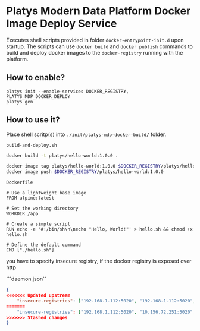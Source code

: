 # Platys Modern Data Platform Docker Image Deploy Service

Executes shell scripts provided in folder `docker-entrypoint-init.d` upon startup. The scripts can use `docker build` and `docker publish` commands to build and deploy docker images to the `docker-registry` running with the platform.

## How to enable?

```
platys init --enable-services DOCKER_REGISTRY, PLATYS_MDP_DOCKER_DEPLOY
platys gen
```

## How to use it?

Place shell scritp(s) into `./init/platys-mdp-docker-build/` folder.

`build-and-deploy.sh`

```bash
docker build -t platys/hello-world:1.0.0 .

docker image tag platys/hello-world:1.0.0 $DOCKER_REGISTRY/platys/hello-world:1.0.0
docker image push $DOCKER_REGISTRY/platys/hello-world:1.0.0
```

`Dockerfile`

```
# Use a lightweight base image
FROM alpine:latest

# Set the working directory
WORKDIR /app

# Create a simple script
RUN echo -e '#!/bin/sh\n\necho "Hello, World!"' > hello.sh && chmod +x hello.sh

# Define the default command
CMD ["./hello.sh"]
```

you have to specify insecure registry, if the docker registry is exposed over http

```daemon.json``

```json
{
<<<<<<< Updated upstream
    "insecure-registries": ["192.168.1.112:5020", "192.168.1.112:5020", "localhost:5020"]
=======
    "insecure-registries": ["192.168.1.112:5020", "10.156.72.251:5020", "localhost:5020"]
>>>>>>> Stashed changes
}
```





